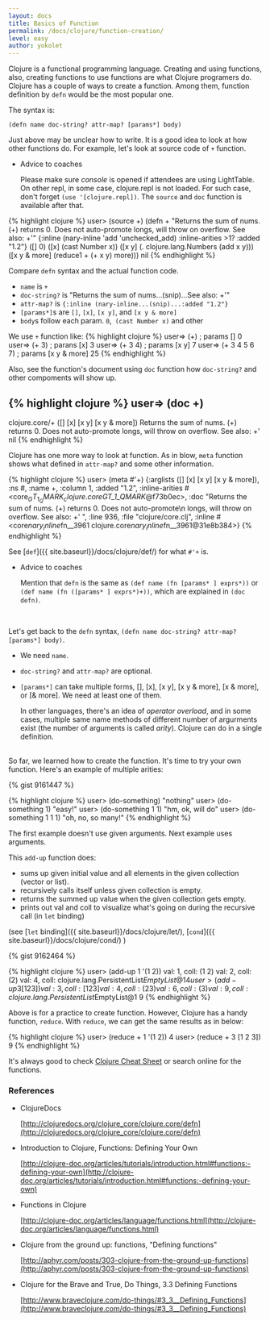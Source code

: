 ```yaml
---
layout: docs
title: Basics of Function
permalink: /docs/clojure/function-creation/
level: easy
author: yokolet
---
```


Clojure is a functional programming language.
Creating and using functions, also, creating functions to use functions are what Clojure programers do.
Clojure has a couple of ways to create a function.
Among them, function definition by `defn` would be the most popular one.

The syntax is:

  ```
  (defn name doc-string? attr-map? [params*] body)
  ```

Just above may be unclear how to write.
It is a good idea to look at how other functions do.
For example, let's look at source code of `+` function.

- Advice to coaches

    Please make sure *console* is opened if attendees are using LightTable.
    On other repl, in some case, clojure.repl is not loaded.
    For such case, don't forget `(use '[clojure.repl])`.
    The `source` and `doc` function is available after that.

{% highlight clojure %}
user> (source +)
(defn +
  "Returns the sum of nums. (+) returns 0. Does not auto-promote
  longs, will throw on overflow. See also: +'"
  {:inline (nary-inline 'add 'unchecked_add)
   :inline-arities >1?
   :added "1.2"}
  ([] 0)
  ([x] (cast Number x))
  ([x y] (. clojure.lang.Numbers (add x y)))
  ([x y & more]
    (reduce1 + (+ x y) more)))
nil
{% endhighlight %}

Compare `defn` syntax and the actual function code.

  - `name` is `+`
  - `doc-string?` is "Returns the sum of nums...(snip)...See also: +'"
  - `attr-map?` is `{:inline (nary-inline...(snip)...:added "1.2"}`
  - `[params*]`s are `[]`, `[x]`, `[x y]`, and `[x y & more]`
  - `body`s follow each param. `0`,` (cast Number x)` and other


We use `+` function like:
{% highlight clojure %}
user=> (+)            ; params []
0
user=> (+ 3)          ; parans [x]
3
user=> (+ 3 4)        ; params [x y]
7
user=> (+ 3 4 5 6 7)  ; params [x y & more]
25
{% endhighlight %}


Also, see the function's document using `doc` function how `doc-string?`
and other compoments will show up.


{% highlight clojure %}
user=> (doc +)
-------------------------
clojure.core/+
([] [x] [x y] [x y & more])
  Returns the sum of nums. (+) returns 0. Does not auto-promote
  longs, will throw on overflow. See also: +'
nil
{% endhighlight %}

Clojure has one more way to look at function.
As in blow,  `meta` function shows what defined in `attr-map?` and some other information.

{% highlight clojure %}
user> (meta #'+)
{:arglists ([] [x] [x y] [x y & more]), :ns #<Namespace clojure.core>, :name +, :column 1, :added
 "1.2", :inline-arities #<core$_GT_1_QMARK_ clojure.core$_GT_1_QMARK_@f73b0ec>, :doc "Returns the
 sum of nums. (+) returns 0. Does not auto-promote\n  longs, will throw on overflow. See also: +'
", :line 936, :file "clojure/core.clj", :inline #<core$nary_inline$fn__3961 clojure.core$nary_inl
ine$fn__3961@31e8b384>}
{% endhighlight %}

See [`def`]({{ site.baseurl}}/docs/clojure/def/) for what `#'+` is.

- Advice to coaches

    Mention that `defn` is the same as `(def name (fn [params* ] exprs*))`
    or `(def name (fn ([params* ] exprs*)+))`, which are explained in
    `(doc defn)`.


<br/>

Let's get back to the `defn` syntax, `(defn name doc-string? attr-map? [params*] body)`.

  - We need `name`.
  - `doc-string?` and `attr-map?` are optional.
  - `[params*]` can take multiple forms, [], [x], [x y], [x y & more], [x & more], or [& more].
      We need at least one of them.

      In other languages, there's an idea of *operator overload*,
      and in some cases, multiple same name methods of different number of argurments exist
      (the number of arguments is called *arity*).
      Clojure can do in a single definition.
<br/><br/>

So far, we learned how to create the function.
It's time to try your own function. Here's an example of multiple arities:

{% gist 9161447 %}

{% highlight clojure %}
user> (do-something)
"nothing"
user> (do-something 1)
"easy!"
user> (do-something 1 1)
"hm, ok, will do"
user> (do-something 1 1 1)
"oh, no, so many!"
{% endhighlight %}
<br/>

The first example doesn't use given arguments. Next example uses arguments.

This `add-up` function does:

  - sums up given initial value and all elements in the given collection (vector or list).
  - recursively calls itself unless given collection is empty.
  - returns the summed up value when the given collection gets empty.
  - prints out val and coll to visualize what's going on during the recursive call (in `let` binding)

(see  [`let` binding]({{ site.baseurl}}/docs/clojure/let/),
[`cond`]({{ site.baseurl}}/docs/clojure/cond/) )

{% gist 9162464 %}

{% highlight clojure %}
user> (add-up 1 '(1 2))
val: 1, coll: (1 2)
val: 2, coll: (2)
val: 4, coll: clojure.lang.PersistentList$EmptyList@1
4
user> (add-up 3 [1 2 3])
val: 3, coll: [1 2 3]
val: 4, coll: (2 3)
val: 6, coll: (3)
val: 9, coll: clojure.lang.PersistentList$EmptyList@1
9
{% endhighlight %}
<br/>

Above is for a practice to create function.
However, Clojure has a handy function, `reduce`.
With `reduce`, we can get the same results as in below:

{% highlight clojure %}
user> (reduce + 1 '(1 2))
4
user> (reduce + 3 [1 2 3])
9
{% endhighlight %}

It's always good to check [Clojure Cheat Sheet](http://clojure.org/cheatsheet) or
search online for the functions.


### References

- ClojureDocs

    [http://clojuredocs.org/clojure_core/clojure.core/defn](http://clojuredocs.org/clojure_core/clojure.core/defn)

- Introduction to Clojure, Functions: Defining Your Own

    [http://clojure-doc.org/articles/tutorials/introduction.html#functions:-defining-your-own](http://clojure-doc.org/articles/tutorials/introduction.html#functions:-defining-your-own)

- Functions in Clojure

    [http://clojure-doc.org/articles/language/functions.html](http://clojure-doc.org/articles/language/functions.html)

- Clojure from the ground up: functions, "Defining functions"

    [http://aphyr.com/posts/303-clojure-from-the-ground-up-functions](http://aphyr.com/posts/303-clojure-from-the-ground-up-functions)


- Clojure for the Brave and True, Do Things, 3.3 Defining Functions

    [http://www.braveclojure.com/do-things/#3_3__Defining_Functions](http://www.braveclojure.com/do-things/#3_3__Defining_Functions)